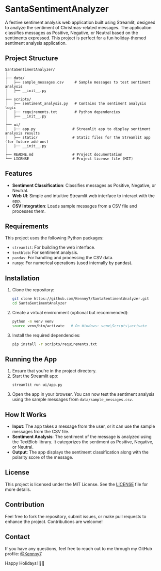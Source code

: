 # SantaSentimentAnalyzer

A festive sentiment analysis web application built using Streamlit, designed to analyze the sentiment of Christmas-related messages. The application classifies messages as Positive, Negative, or Neutral based on the sentiments expressed. This project is perfect for a fun holiday-themed sentiment analysis application.

## Project Structure

```plaintext
SantaSentimentAnalyzer/
│
├── data/
│   ├── sample_messages.csv     # Sample messages to test sentiment analysis
│   ├── __init__.py
│
├── scripts/
│   ├── sentiment_analysis.py   # Contains the sentiment analysis logic
│   ├── requirements.txt        # Python dependencies
│   ├── __init__.py
│
├── ui/
│   ├── app.py                 # Streamlit app to display sentiment analysis results
│   ├── static/                # Static files for the Streamlit app (for future add-ons)
│   ├── __init__.py
│
├── README.md                  # Project documentation
└── LICENSE                    # Project license file (MIT)
```

## Features

- **Sentiment Classification**: Classifies messages as Positive, Negative, or Neutral.
- **Web UI**: Simple and intuitive Streamlit web interface to interact with the app.
- **CSV Integration**: Loads sample messages from a CSV file and processes them.

## Requirements

This project uses the following Python packages:

- `streamlit`: For building the web interface.
- `textblob`: For sentiment analysis.
- `pandas`: For handling and processing the CSV data.
- `numpy`: For numerical operations (used internally by pandas).

## Installation

1. Clone the repository:
   ```bash
   git clone https://github.com/Kennny7/SantaSentimentAnalyzer.git
   cd SantaSentimentAnalyzer
   ```

2. Create a virtual environment (optional but recommended):
   ```bash
   python -m venv venv
   source venv/bin/activate   # On Windows: venv\Scripts\activate
   ```

3. Install the required dependencies:
   ```bash
   pip install -r scripts/requirements.txt
   ```

## Running the App

1. Ensure that you're in the project directory.
2. Start the Streamlit app:
   ```bash
   streamlit run ui/app.py
   ```
3. Open the app in your browser. You can now test the sentiment analysis using the sample messages from `data/sample_messages.csv`.

## How It Works

- **Input**: The app takes a message from the user, or it can use the sample messages from the CSV file.
- **Sentiment Analysis**: The sentiment of the message is analyzed using the TextBlob library. It categorizes the sentiment as Positive, Negative, or Neutral.
- **Output**: The app displays the sentiment classification along with the polarity score of the message.

## License

This project is licensed under the MIT License. See the [LICENSE](LICENSE) file for more details.

## Contribution

Feel free to fork the repository, submit issues, or make pull requests to enhance the project. Contributions are welcome!

## Contact

If you have any questions, feel free to reach out to me through my GitHub profile: [@Kennny7](https://github.com/Kennny7).

Happy Holidays! 🎄🎅
